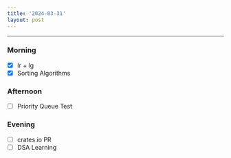 ```yaml
---
title: '2024-03-31'
layout: post
---
```


---

### Morning

- [x] lr + lg
- [x] Sorting Algorithms

### Afternoon

- [ ] Priority Queue Test

### Evening

- [ ] crates.io PR
- [ ] DSA Learning
